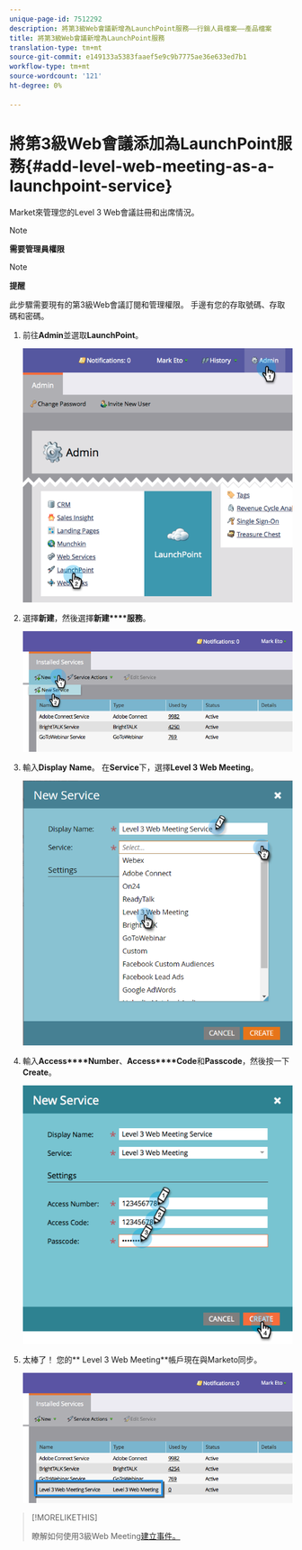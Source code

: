 ```yaml
---
unique-page-id: 7512292
description: 將第3級Web會議新增為LaunchPoint服務——行銷人員檔案——產品檔案
title: 將第3級Web會議新增為LaunchPoint服務
translation-type: tm+mt
source-git-commit: e149133a5383faaef5e9c9b7775ae36e633ed7b1
workflow-type: tm+mt
source-wordcount: '121'
ht-degree: 0%

---
```



# 將第3級Web會議添加為LaunchPoint服務{#add-level-web-meeting-as-a-launchpoint-service}

Market來管理您的Level 3 Web會議註冊和出席情況。

>[!NOTE]
>
>**需要管理員權限**

>[!NOTE]
>
>**提醒**
>
>此步驟需要現有的第3級Web會議訂閱和管理權限。 手邊有您的存取號碼、存取碼和密碼。

1. 前往&#x200B;**Admin**&#x200B;並選取&#x200B;**LaunchPoint**。

   ![](assets/image2015-4-23-10-3a5-3a12.png)

1. 選擇&#x200B;**新建**，然後選擇&#x200B;**新建****服務**。

   ![](assets/level-3-web-meeting-new-service.png)

1. 輸入&#x200B;**Display** **Name**。 在&#x200B;**Service**&#x200B;下，選擇&#x200B;**Level 3 Web Meeting**。

   ![](assets/new-service-level-3.png)

1. 輸入&#x200B;**Access****Number**、**Access****Code**&#x200B;和&#x200B;**Passcode**，然後按一下&#x200B;**Create**。

   ![](assets/image2015-4-23-10-3a10-3a26.png)

1. 太棒了！ 您的** Level 3 Web Meeting**帳戶現在與Marketo同步。

   ![](assets/level-3-web-meeting.png)

>[!MORELIKETHIS]
>
>瞭解如何使用3級Web Meeting[建立事件。](../../../product-docs/demand-generation/events/create-an-event/create-an-event-with-level-3-web-meeting.md)

